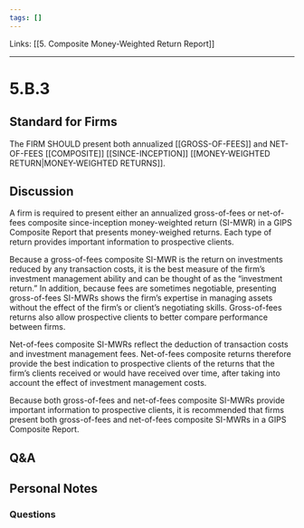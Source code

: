 ```yaml
---
tags: []
---
```

Links: [[5. Composite Money-Weighted Return Report]]
___
# 5.B.3
## Standard for Firms
The FIRM SHOULD present both annualized [[GROSS-OF-FEES]] and NET-OF-FEES [[COMPOSITE]] [[SINCE-INCEPTION]] [[MONEY-WEIGHTED RETURN|MONEY-WEIGHTED RETURNS]].
## Discussion
A firm is required to present either an annualized gross-of-fees or net-of-fees composite since-inception money-weighted return (SI-MWR) in a GIPS Composite Report that presents money-weighed returns. Each type of return provides important information to prospective clients.

Because a gross-of-fees composite SI-MWR is the return on investments reduced by any transaction costs, it is the best measure of the firm’s investment management ability and can be thought of as the “investment return.” In addition, because fees are sometimes negotiable, presenting gross-of-fees SI-MWRs shows the firm’s expertise in managing assets without the effect of the firm’s or client’s negotiating skills. Gross-of-fees returns also allow prospective clients to better compare performance between firms.

Net-of-fees composite SI-MWRs reflect the deduction of transaction costs and investment management fees. Net-of-fees composite returns therefore provide the best indication to prospective clients of the returns that the firm’s clients received or would have received over time, after taking into account the effect of investment management costs.

Because both gross-of-fees and net-of-fees composite SI-MWRs provide important information to prospective clients, it is recommended that firms present both gross-of-fees and net-of-fees composite SI-MWRs in a GIPS Composite Report.
## Q&A

## Personal Notes

### Questions